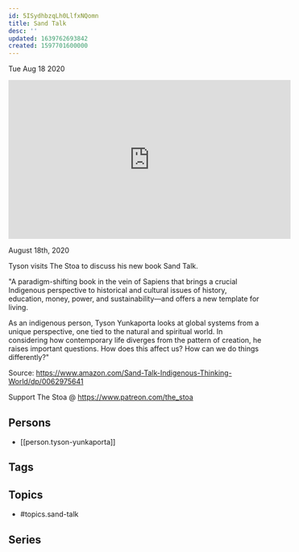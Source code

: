 ```yaml
---
id: 5ISydhbzqLh0LlfxNQomn
title: Sand Talk
desc: ''
updated: 1639762693842
created: 1597701600000
---
```





Tue Aug 18 2020

<iframe width="560" height="315" src="https://www.youtube.com/embed/OCiDwUuibdg" title="Sand Talk w/ Tyson Yunkaporta" frameborder="0" allow="accelerometer; autoplay; clipboard-write; encrypted-media; gyroscope; picture-in-picture" allowfullscreen ></iframe>

August 18th, 2020

Tyson visits The Stoa to discuss his new book Sand Talk.

"A paradigm-shifting book in the vein of Sapiens that brings a crucial Indigenous perspective to historical and cultural issues of history, education, money, power, and sustainability―and offers a new template for living.

As an indigenous person, Tyson Yunkaporta looks at global systems from a unique perspective, one tied to the natural and spiritual world. In considering how contemporary life diverges from the pattern of creation, he raises important questions. How does this affect us? How can we do things differently?"

Source: https://www.amazon.com/Sand-Talk-Indigenous-Thinking-World/dp/0062975641

Support The Stoa @ https://www.patreon.com/the_stoa

## Persons

- [[person.tyson-yunkaporta]]

## Tags



## Topics

- #topics.sand-talk

## Series



